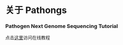 # 关于 Pathongs

### Pathogen Next Genome Sequencing Tutorial

点击[这里](https://indexofire.github.io/pathongs/)访问在线教程
